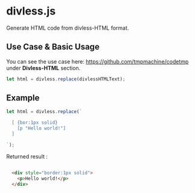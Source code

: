 # divless.js
Generate HTML code from divless-HTML format.

## Use Case & Basic Usage
You can see the use case here: https://github.com/tmpmachine/codetmp under **Divless-HTML** section.
```javascript
let html = divless.replace(divlessHTMLText);
```

## Example
```javascript
let html = divless.replace(`

  [ {bor:1px solid}
    [p "Hello world!"]
  ]

`);
```
Returned result :
```html

  <div style="border:1px solid">
    <p>Hello world!</p>
  </div>

```
